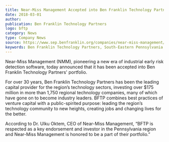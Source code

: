 ```yaml
---  
title: Near-Miss Management Accepted into Ben Franklin Technology Partners' Portfolio 
date: 2018-03-01
author: 
publication: Ben Franklin Technology Partners
logo: bftp
category: News
type: Company News
source: https://www.sep.benfranklin.org/companies/near-miss-management/ 
keywords: Ben Franklin Technology Partners, South-Eastern Pennsylvania
---
```

Near-Miss Management (NMM), pioneering a new era of industrial early risk detection software, today announced that it has been accepted into Ben Franklin Technology Partners' portfolio. 

For over 30 years, Ben Franklin Technology Partners has been the leading capital provider for the region’s technology sectors, investing over $175 million in more than 1,750 regional technology companies, many of which have gone on to become industry leaders. BFTP combines best practices of venture capital with a public-spirited purpose: leading the region’s technology community to new heights, creating jobs and changing lives for the better.  

According to Dr. Ulku Oktem, CEO of Near-Miss Management, “BFTP is respected as a key endorsement and investor in the Pennsylvania region and Near-Miss Management is honored to be a part of their portfolio.”   
